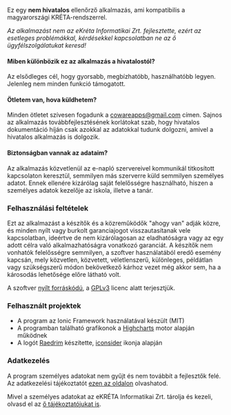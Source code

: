 Ez egy **nem hivatalos** ellenőrző alkalmazás, ami kompatibilis a magyarországi KRÉTA-rendszerrel. 

_Az alkalmazást nem az eKréta Informatikai Zrt. fejlesztette, ezért az esetleges problémákkal, kérdésekkel kapcsolatban ne az ő ügyfélszolgálatukat keresd!_

#### Miben különbözik ez az alkalmazás a hivatalostól?
Az elsődleges cél, hogy gyorsabb, megbízhatóbb, használhatóbb legyen. Jelenleg nem minden funkció támogatott.

#### Ötletem van, hova küldhetem?
Minden ötletet szívesen fogadunk a cowareapps@gmail.com címen. Sajnos az alkalmazás továbbfejlesztésének korlátokat szab, hogy hivatalos dokumentáció híján csak azokkal az adatokkal tudunk dolgozni, amivel a hivatalos alkalmazás is dolgozik.

#### Biztonságban vannak az adataim?
Az alkalmazás közvetlenül az e-napló szervereivel kommunikál titkosított kapcsolaton keresztül, semmilyen más szerverre küld semmilyen személyes adatot. Ennek ellenére kizárólag saját felelősségre használható, hiszen a személyes adatok kezelője az iskola, illetve a tanár.

### Felhasználási feltételek
Ezt az alkalmazást a készítők és a közreműködők "ahogy van" adják közre, és minden nyílt vagy burkolt garanciajogot visszautasítanak vele kapcsolatban, ideértve de nem kizárólagosan az eladhatóságra vagy az egy adott célra való alkalmazhatóságra vonatkozó garanciát. A készítők nem vonhatók felelősségre semmilyen, a szoftver használatából eredő esemény kapcsán, mely közvetlen, közvetett, véletlenszerű, különleges, példátlan vagy szükségszerű módon bekövetkező kárhoz vezet még akkor sem, ha a károsodás lehetősége előre látható volt.

A szoftver [nyílt forráskódú](https://github.com/Coware-Apps/naplo/), a [GPLv3](https://github.com/Coware-Apps/naplo/blob/master/LICENSE) licenc alatt terjesztjük.

### Felhasznált projektek
- A program az Ionic Framework használatával készült (MIT)
- A programban található grafikonok a [Highcharts](https://www.highcharts.com/) motor alapján működnek
- A logót [Raedrim](https://github.com/Raerdrim) készítette, [iconsider](https://www.iconfinder.com/iconsider) ikonja alapján

### Adatkezelés
A program személyes adatokat nem gyűjt és nem továbbít a fejlesztők felé. Az adatkezelési tájékoztatót [ezen az oldalon](https://coware-apps.github.io/ellenorzo/privacy) olvashatod.

Mivel a személyes adatokat az eKRÉTA Informatikai Zrt. tárolja és kezeli, olvasd el az [ő tájékoztatójukat is](https://tudasbazis.ekreta.hu/pages/viewpage.action?pageId=4064926).
